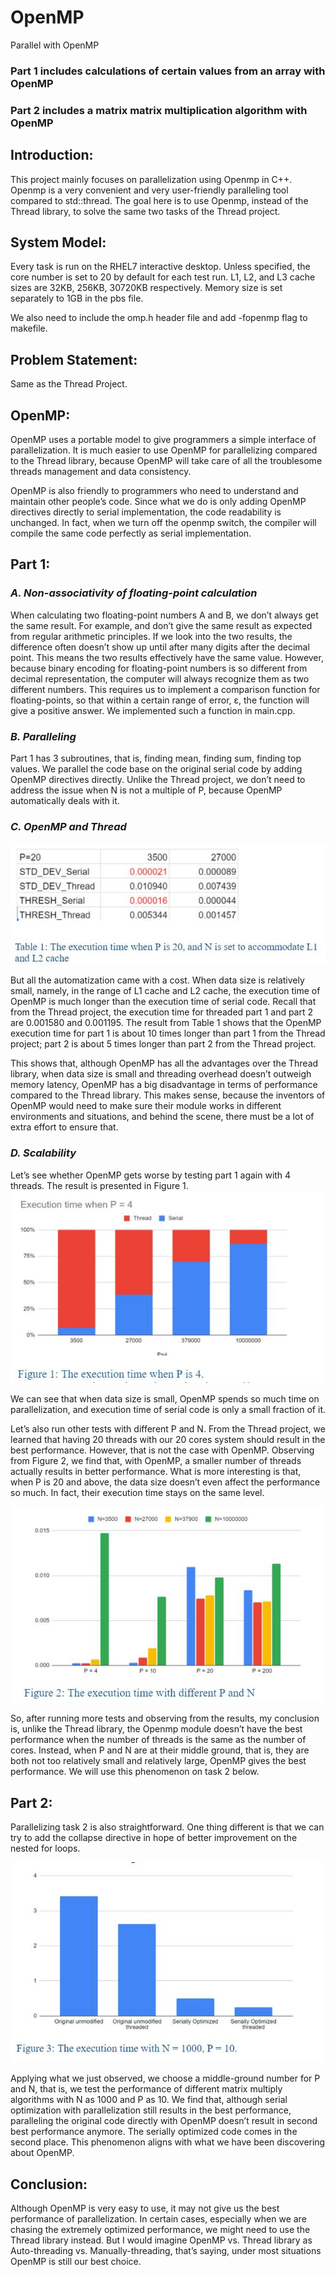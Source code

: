 # OpenMP
Parallel with OpenMP

### Part 1 includes calculations of certain values from an array with OpenMP
### Part 2 includes a matrix matrix multiplication algorithm with OpenMP

## Introduction:
This project mainly focuses on parallelization using Openmp in C++. Openmp is a very convenient and very user-friendly paralleling tool compared to std::thread. The goal here is to use Openmp, instead of the Thread library, to solve the same two tasks of the Thread project.

## System Model:
Every task is run on the RHEL7 interactive desktop. Unless specified, the core number is set to 20 by default for each test run. L1, L2, and L3 cache sizes are 32KB, 256KB, 30720KB respectively. Memory size is set separately to 1GB in the pbs file. 

We also need to include the omp.h header file and add -fopenmp flag to makefile.

## Problem Statement:
Same as the Thread Project.

## OpenMP:
OpenMP uses a portable model to give programmers a simple interface of parallelization. It is much easier to use OpenMP for parallelizing compared to the Thread library, because OpenMP will take care of all the troublesome threads management and data consistency.

OpenMP is also friendly to programmers who need to understand and maintain other people’s code. Since what we do is only adding OpenMP directives directly to serial implementation, the code readability is unchanged. In fact, when we turn off the openmp switch, the compiler will compile the same code perfectly as serial implementation. 

## Part 1:
### _A. Non-associativity of floating-point calculation_
When calculating two floating-point numbers A and B, we don’t always get the same result. For example,  and  don’t give the same result as expected from regular arithmetic principles. If we look into the two results, the difference often doesn’t show up until after many digits after the decimal point. This means the two results effectively have the same value. However, because binary encoding for floating-point numbers is so different from decimal representation, the computer will always recognize them as two different numbers. This requires us to implement a comparison function for floating-points, so that within a certain range of error, ε, the function will give a positive answer. We implemented such a function in main.cpp.
### _B. Paralleling_
Part 1 has 3 subroutines, that is,  finding mean, finding sum, finding top values. We parallel the code base on the original serial code by adding OpenMP directives directly. Unlike the Thread project, we don’t need to address the issue when N is not a multiple of P, because OpenMP automatically deals with it. 
### _C. OpenMP and Thread_
![Table1](https://github.com/FrankYufeiYang/OpenMP/blob/main/table1.jpg)

But all the automatization came with a cost. When data size is relatively small, namely, in the range of L1 cache and L2 cache, the execution time of OpenMP is much longer than the execution time of serial code. Recall that from the Thread project, the execution time for threaded part 1 and part 2 are 0.001580 and 0.001195. The result from Table 1 shows that the OpenMP execution time for part 1 is about 10 times longer than part 1 from the Thread project; part 2 is about 5 times longer than part 2 from the Thread project.

This shows that, although OpenMP has all the advantages over the Thread library, when data size is small and threading overhead doesn’t outweigh memory latency, OpenMP has a big disadvantage in terms of performance compared to the Thread library. This makes sense, because the inventors of OpenMP would need to make sure their module works in different environments and situations, and behind the scene, there must be a lot of extra effort to ensure that. 
### _D. Scalability_
Let’s see whether OpenMP gets worse by testing part 1 again with 4 threads. The result is presented in Figure 1.
![Figure 1](https://github.com/FrankYufeiYang/OpenMP/blob/main/figure1.jpg) 

We can see that when data size is small, OpenMP spends so much time on parallelization, and execution time of serial code is only a small fraction of it.

Let’s also run other tests with different P and N. From the Thread project, we learned that having 20 threads with our 20 cores system should result in the best performance. However, that is not the case with OpenMP. Observing from Figure 2, we find that, with OpenMP, a smaller number of threads actually results in better performance. What is more interesting is that, when P is 20 and above, the data size doesn’t even affect the performance so much. In fact, their execution time stays on the same level. 

![Figure 2](https://github.com/FrankYufeiYang/OpenMP/blob/main/figure2.jpg)

So, after running more tests and observing from the results, my conclusion is, unlike the Thread library, the Openmp module doesn’t have the best performance when the number of threads is the same as the number of cores. Instead, when P and N are at their middle ground, that is, they are both not too relatively small and relatively large, OpenMP gives the best performance. We will use this phenomenon on task 2 below.  

## Part 2:
Parallelizing task 2 is also straightforward. One thing different is that we can try to add the collapse directive in hope of better improvement on the nested for loops.

![Figure 3](https://github.com/FrankYufeiYang/OpenMP/blob/main/figure3.jpg)

Applying what we just observed, we choose a middle-ground number for P and N, that is, we test the performance of different matrix multiply algorithms with N as 1000 and P as 10. We find that, although serial optimization with parallelization still results in the best performance, paralleling the original code directly with OpenMP doesn’t result in second best performance anymore. The serially optimized code comes in the second place. This phenomenon aligns with what we have been discovering about OpenMP.

## Conclusion:
Although OpenMP is very easy to use, it may not give us the best performance of parallelization. In certain cases, especially when we are chasing the extremely optimized performance, we might need to use the Thread library instead. But I would imagine OpenMP vs. Thread library as Auto-threading vs. Manually-threading, that’s saying, under most situations OpenMP is still our best choice. 
